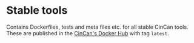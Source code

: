 # Stable tools

Contains Dockerfiles, tests and meta files etc. for all stable CinCan tools. These are published in the [CinCan's Docker Hub](https://hub.docker.com/u/cincan) with tag `latest`.